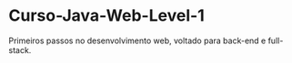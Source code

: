 # Curso-Java-Web-Level-1
Primeiros passos no desenvolvimento web, voltado para back-end e full-stack.
